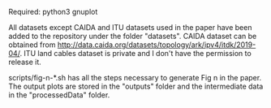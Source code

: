 Required:
python3
gnuplot

All datasets except CAIDA and ITU datasets used in the paper have been added to the repository under the folder "datasets". CAIDA dataset can be obtained from http://data.caida.org/datasets/topology/ark/ipv4/itdk/2019-04/. ITU land cables dataset is private and I don't have the permission to release it.

scripts/fig-n-*.sh has all the steps necessary to generate Fig n in the paper. The output plots are stored in the "outputs" folder and the intermediate data in the "processedData" folder.
